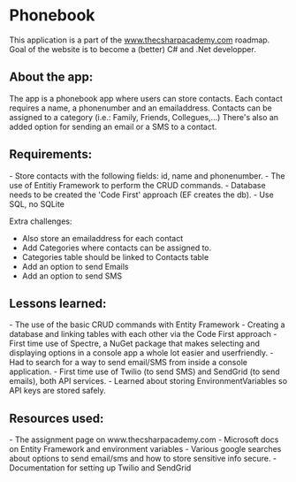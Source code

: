 <h1>Phonebook</h1>

This application is a part of the www.thecsharpacademy.com roadmap.
Goal of the website is to become a (better) C# and .Net developper.

<h2>About the app:</h2>
The app is a phonebook app where users can store contacts.
Each contact requires a name, a phonenumber and an emailaddress.
Contacts can be assigned to a category (i.e.: Family, Friends, Collegues,...)
There's also an added option for sending an email or a SMS to a contact.

<h2>Requirements:</h2>
- Store contacts with the following fields: id, name and phonenumber.
- The use of Entitiy Framework to perform the CRUD commands.
- Database needs to be created the 'Code First' approach (EF creates the db).
- Use SQL, no SQLite

Extra challenges:
- Also store an emailaddress for each contact
- Add Categories where contacts can be assigned to.
- Categories table should be linked to Contacts table
- Add an option to send Emails
- Add an option to send SMS

<h2>Lessons learned:</h2>
- The use of the basic CRUD commands with Entity Framework
- Creating a database and linking tables with each other via the Code First approach
- First time use of Spectre, a NuGet package that makes selecting and displaying options in a console app a whole lot easier and userfriendly.
- Had to search for a way to send email/SMS from inside a console application.
- First time use of Twilio (to send SMS) and SendGrid (to send emails), both API services.
- Learned about storing EnvironmentVariables so API keys are stored safely.

<h2>Resources used:</h2>
- The assignment page on www.thecsharpacademy.com 
- Microsoft docs on Entity Framework and environment variables
- Various google searches about options to send email/sms and how to store sensitive info secure.
- Documentation for setting up Twilio and SendGrid
